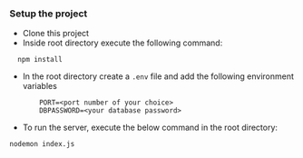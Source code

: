 ### Setup the project

- Clone this project
- Inside root directory execute the following command:
```
  npm install
```
- In the root directory create a `.env` file and add the following environment variables
    ```
        PORT=<port number of your choice>
        DBPASSWORD=<your database password>
    ```

 - To run the server, execute the below command in the root directory:
 ```
 nodemon index.js
 ```